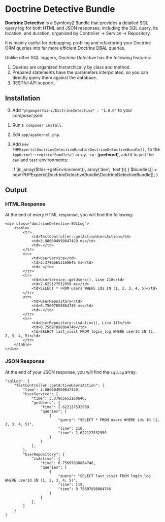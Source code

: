 # Doctrine Detective Bundle

**Doctrine Detective** is a Symfony2 Bundle that provides a detailed SQL query 
log for both HTML and JSON responses, including the SQL query, its location, 
and duration, organized by Controller -> Service -> Repository.

It is mainly useful for debugging, profiling and refactoring your Doctrine ORM
queries into far more efficient Doctrine DBAL queries.

Unlike other SQL loggers, *Doctrine Detective* has the following features:

1. Queries are organized hierarchically by class and method.
2. Prepared statements have the parameters interpolated, so you can directly query
them against the database.
3. RESTful API support.

## Installation

0. Add `"phpexpertsinc/DoctrineDetective" : "1.0.0"` to your *composer.json*.
1. Run `$ composer install`.
2. Edit `app/appKernel.php`.
3. Add `new PHPExperts\DoctrineDetectiveBundle\DoctrineDetectiveBundle(),` to
the `AppKernel::registerBundles()` array. -or- (**prefered**), add it to just
the `dev` and `test` environments:

    if (in_array($this->getEnvironment(), array('dev', 'test'))) {
        $bundles[] = new PHPExperts\DoctrineDetectiveBundle\DoctrineDetectiveBundle();
    }

## Output

### HTML Response

At the end of every HTML response, you will find the following:

    <div class="doctrineDetective-SQLLog">
        <table>
            <tr>
                <td>TestController::getActiveUsersAction</td>
                <td>3.886604999847429 ms</td>
                <td>-</td>
            </tr>
            <tr>
                <td>UserService</td>
                <td>3.37965652160646 ms</td>
                <td>-</td>
            </tr>
            <tr>
                <td>UserService::getUsers(), Line 210</td>
                <td>2.622127532959 ms</td>
                <td>SELECT * FROM users WHERE ids IN (1, 2, 3, 4, 5)</td>
            </tr>
            <tr>
                <td>UserRepository</td>
                <td>0.75697898864746 ms</td>
                <td>-</td>
            </tr>
            <tr>
                <td>UserRepository::isActive(), Line 115</td>
                <td>0.75697898864746</td>
                <td>SELECT last_visit FROM login_log WHERE userId IN (1, 2, 3, 4, 5)</td>
            </tr>
        </table>
    </div>
                

### JSON Response

At the end of your JSON response, you will find the `sqlLog` array:


    "sqlLog": {
        "TestController::getActiveUsersAction": {
            "time": 3.886604999847429,
            "UserService": {
                "time": 3.37965652160646,
                "getUsers": {
                    "time": 2.622127532959,
                    "queries": [
                        {
                            "query": "SELECT * FROM users WHERE ids IN (1, 2, 3, 4, 5)", 
                            "line": 210,
                            "time": 2.622127532959
                        }
                    ]
                },
            },
            "UserRepository": {
                "isActive": {
                    "time": 0.75697898864746,
                    "queries": [
                        {
                            "query": "SELECT last_visit FROM login_log WHERE userId IN (1, 2, 3, 4, 5)", 
                            "line": 115,
                            "time": 0.75697898864746
                        }
                    ]
                },
            }
        }
    }

